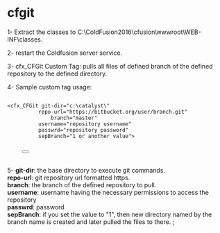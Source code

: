 # cfgit
1- Extract the classes to C:\ColdFusion2016\cfusion\wwwroot\WEB-INF\classes.

2- restart the Coldfusion server service.

3- cfx_CFGit Custom Tag: pulls all files of defined branch of the defined repository to the defined directory.

4- Sample custom tag usage:<br>
<pre class="highlight">
<code>
<<span class="kd">cfx_CFGit</span> git-dir="c:\catalyst\"<span class="p"> </span>
		  repo-url="https://bitbucket.org/user/branch.git"<span class="p"> </span>
      		  branch="master"<span class="p"> </span>
		  username="repository username"<span class="p"> </span>
		  passwrd="repository password"
		  sepBranch="1 or another value"><span class="p"> </span>
</code>
	<button class="clip-btn" title="Click to copy" data-selector="true"><i class="fa fa-clipboard" aria-hidden="true"></i></button></pre>
<br>
5-  <b>git-dir</b>: the base directory to execute git commands.<br>
    <b>repo-url</b>: git repository url formatted https.<br>
    <b>branch</b>: the branch of the defined repository to pull.<br>
    <b>username</b>: username having the necessary permissions to access the repository<br>
    <b>passwrd</b>: password<br>
    <b>sepBranch</b>: if you set the value to "1", then new directory named by the branch name is created and later pulled the files to there.
<span class="p">;</span>
